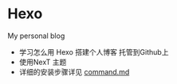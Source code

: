 # Hexo
My personal blog
* 学习怎么用 Hexo 搭建个人博客  托管到Github上
* 使用NexT 主题 
* 详细的安装步骤详见 [command.md](https://github.com/Littlombie/Hexo/blob/master/command.md)

